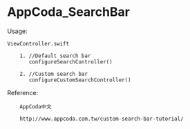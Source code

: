 # AppCoda_SearchBar

Usage:

    ViewController.swift 

        1. //Default search bar
           configureSearchController()
        
        2. //Custom search bar
           configureCustomSearchController()

Reference:
  
        AppCoda中文
  
        http://www.appcoda.com.tw/custom-search-bar-tutorial/
